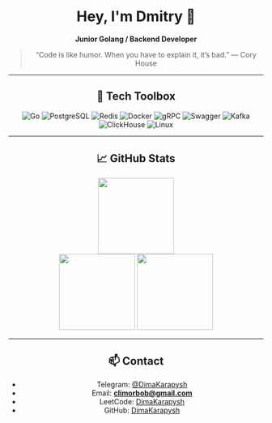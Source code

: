 <div align="center">

# Hey, I'm Dmitry 👋  

**Junior Golang / Backend Developer**  

> “Code is like humor. When you have to explain it, it’s bad.” — Cory House  

---

## 🔧 Tech Toolbox  

![Go](https://img.shields.io/badge/Go-007ACC?style=for-the-badge&logo=go&logoColor=white)
![PostgreSQL](https://img.shields.io/badge/PostgreSQL-336791?style=for-the-badge&logo=postgresql&logoColor=white)
![Redis](https://img.shields.io/badge/Redis-CC0000?style=for-the-badge&logo=redis&logoColor=white)
![Docker](https://img.shields.io/badge/Docker-0db7ed?style=for-the-badge&logo=docker&logoColor=white)
![gRPC](https://img.shields.io/badge/gRPC-007ACC?style=for-the-badge&logo=grpc&logoColor=white)
![Swagger](https://img.shields.io/badge/Swagger-85EA2D?style=for-the-badge&logo=swagger&logoColor=black)
![Kafka](https://img.shields.io/badge/Kafka-231F20?style=for-the-badge&logo=apache-kafka&logoColor=white)
![ClickHouse](https://img.shields.io/badge/ClickHouse-FFCC01?style=for-the-badge&logo=clickhouse&logoColor=black)
![Linux](https://img.shields.io/badge/Linux-007ACC?style=for-the-badge&logo=linux&logoColor=white)

---

  

## 📈 GitHub Stats


  <img src="https://github-readme-stats.vercel.app/api?username=DimaKarapysh&show_icons=true&theme=github_dark-blue&hide_border=true" height="150"/>
  <div>
   <img src="https://github-readme-streak-stats.herokuapp.com/?user=DimaKarapysh&theme=github_dark-blue&hide_border=true&ring=007ACC&currStreakLabel=007ACC&sideNums=007ACC&sideLabels=007ACC&dates=CCCCCC&border=00000000" height="150"/>
  <img src="https://github-readme-stats.vercel.app/api/top-langs/?username=DimaKarapysh&layout=compact&theme=github_dark-blue&hide_border=true" height="150"/>
  </div>


---

## 📫 Contact  

- Telegram: [@DimaKarapysh](https://t.me/DimaKarapysh)  
- Email: **climorbob@gmail.com**  
- LeetCode: [DimaKarapysh](https://leetcode.com/u/DimaKarapysh/)  
- GitHub: [DimaKarapysh](https://github.com/DimaKarapysh)
  
</div>
